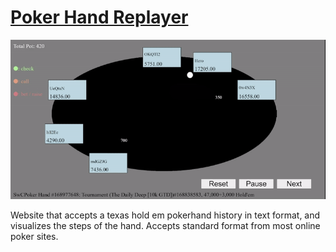 # [Poker Hand Replayer](https://poker-hand-replayer.vercel.app/)
![](https://github.com/caJoey/Poker_Hand_Replayer/blob/main/images/pokerGif.gif)

Website that accepts a texas hold em pokerhand history in text format, and visualizes the steps of the hand. Accepts standard format from most online poker sites.
